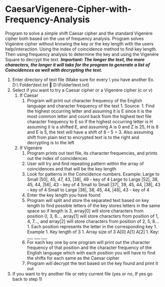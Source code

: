 # CaesarVigenere-Cipher-with-Frequency-Analysis
Program to solve a simple shift Caesar cipher and the standard Vigenère cipher both based on the use of frequency analysis. Program solves Vigenère cipher without knowing the key or the key length with the users help/interaction. Using the index of coincidence method to find key length. Then using frequency analysis to determine the key and using the Vigenère Square to decrypt the text.
***Important: The longer the text, the more characters, the longer it will take for the program to generate a list of Coincidences as well with decrypting the text.***

1.	Enter directory of text file (Make sure for every \ you have another Ex. D:\ Folder\text.txt  D:\\Folder\\text.txt)
1.	Select if you want to try a Caesar cipher or a Vigenère cipher (c or v)
	1.	If Caesar
		1.	Program will print out character frequency of the English language and character frequency of the text 
				1.	Source: 
				1.	Find the highest occurring letter and assuming it is E since it is the most common letter and count back from the highest text file character frequency to E so if the highest occurring letter is H assuming it is a shifted E, and assuming A is 0 and Z is 25, H is 8 and E is 5, the text will have a shift of 8 – 5 = 3. Also assuming shift from plain text to encrypted text is to the right and decrypting is to the left 
	1.	If Vigenère
		1.	Program prints out text file, its character frequencies,  and prints out the index of coincidences
		1.	User will try and find repeating pattern within the array of coincidences and that will be the key length
		1.  Look for patterns in the Coincidence numbers.
				Example:
				Large to Small
				 |50|, 45, 47, 43, |38|, 49 - key of 4
				Large to Large
				 |52|, 38, 45, 44, |56|, 43 - key of 4
				Small to Small
				 |37|, 39, 45, 44, |38|, 43 - key of 4
				Small to Large
				 |36|, 38, 45, 44, |48|, 43 - key of 4
		1.	Enter the key length you have found
		1.	Program will split and store the separated text based on key length to find possible letters of the key stores letters in the same space so if length is 3, array[0] will store characters from position 0, 3, 6..., array[1] will store characters from position of 1, 4, 7..., and array[2] will store characters from position of 2, 5, 8...
				1.	Each position represents the letter in the corresponding key
				1.	Example
				1.	Key length of 3
				1.	Array size of 3
						A[0]	A[1]	A[2]
				1.	Key:	___		___		___
		1.	For each key one by one program will print out the character frequency of that position and the character frequency of the English language which with each position you will have to find the shifts for each same as the Caesar cipher
		1.	Program will decrypt the text based on the key found and print it out
1.	If you want to try another file or retry current file (yes or no, If yes go back to step 1)
